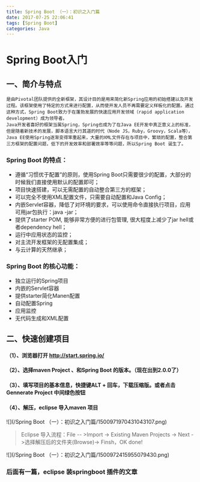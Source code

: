 ```yaml
---
title: Spring Boot （一）：初识之入门篇
date: 2017-07-25 22:06:41
tags: [Spring Boot]
categories: Java
---
```

# Spring Boot入门
## 一、简介与特点
```
是由Pivotal团队提供的全新框架，其设计目的是用来简化新Spring应用的初始搭建以及开发过程。该框架使用了特定的方式来进行配置，从而使开发人员不再需要定义样板化的配置。通过这种方式，Spring Boot致力于在蓬勃发展的快速应用开发领域（rapid application development）成为领导者。
Java开发者喜好的框架当属Spring，Spring也成为了在Java EE开发中真正意义上的标准，但是随着新技术的发展，脚本语言大行其道的时代（Node JS，Ruby，Groovy，Scala等），Java EE使用Spring逐渐变得笨重起来，大量的XML文件存在与项目中，繁琐的配置，整合第三方框架的配置问题，低下的开发效率和部署效率等等问题，所以Spring Boot 诞生了。
```
### Spring Boot 的特点：
+ 遵循“习惯优于配置”的原则，使用Spring Boot只需要很少的配置，大部分的时候我们直接使用默认的配置即可；
+ 项目快速搭建，可以无需配置的自动整合第三方的框架；
+ 可以完全不使用XML配置文件，只需要自动配置和Java Config；
+ 内嵌Servlet容器，降低了对环境的要求，可以使用命令直接执行项目，应用可用jar包执行：java -jar；
+ 提供了starter POM, 能够非常方便的进行包管理, 很大程度上减少了jar hell或者dependency hell；
+ 运行中应用状态的监控；
+ 对主流开发框架的无配置集成；
+ 与云计算的天然继承；
### Spring Boot 的核心功能：
+ 独立运行的Spring项目
+ 内嵌的Servlet容器
+ 提供starter简化Manen配置
+ 自动配置Spring
+ 应用监控
+ 无代码生成和XML配置


## 二、快速创建项目
#### （1）、浏览器打开 http://start.spring.io/

#### （2）、选择maven Project 、和Spring Boot 的版本。（现在出到2.0.0了）

#### （3）、填写项目的基本信息，快捷键ALT + 回车，下载压缩版。或者点击 Gennerate Project 中间绿色按钮

#### （4）、解压，eclipse 导入maven 项目

![](/Spring Boot （一）：初识之入门篇/1500971970431043107.png)

> Eclipse 导入流程：File -- >Import -> Existing Maven Projects -> Next ->选择解压后的文件夹(Browse)-> Finsh，OK done! 

![](/Spring Boot （一）：初识之入门篇/1500972415955079430.png)

### 后面有一篇，eclipse 装springboot 插件的文章